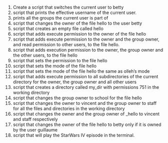 1. Create a script that switches the current user to betty
2. script that prints the effective username of the current user.
3. prints all the groups the current user is part of
4. script that changes the owner of the file hello to the user betty
5. script that creates an empty file called hello
6. script that adds execute permission to the owner of the file hello
7. script that adds execute permission to the owner and the group owner, and read permission to other users, to the file hello.
8. script that adds execution permission to the owner, the group owner and the other users, to the file hello
9. script that sets the permission to the file hello
10. script that sets the mode of the file hello
11. script that sets the mode of the file hello the same as olleh’s mode
12. script that adds execute permission to all subdirectories of the current directory for the owner, the group owner and all other users
13. script that creates a directory called my_dir with permissions 751 in the working directory
14. script that changes the group owner to school for the file hello
15. script that changes the owner to vincent and the group owner to staff for all the files and directories in the working directory
16. script that changes the owner and the group owner of _hello to vincent and staff respectively
17. script that changes the owner of the file hello to betty only if it is owned by the user guillaume
18. script that will play the StarWars IV episode in the terminal.
